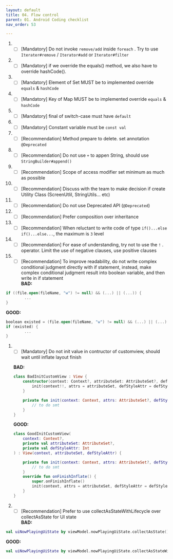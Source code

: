 ```yaml
---
layout: default
title: 04. Flow control
parent: 01. Android Coding checklist
nav_order: 53

---
```





1. - [ ] [Mandatory] Do not invoke `remove/add` inside `foreach` . Try to use `Iterater#remove` / `Iterator#add` or `Iterator#filter`

1. - [ ] [Mandatory] if we override the equals() method, we also have to override hashCode().

1. - [ ] [Mandatory] Element of Set MUST be to implemented override `equals` & `hashCode`

1. - [ ] [Mandatory] Key of Map  MUST be to implemented override `equals` & `hashCode`

1. - [ ] [Mandatory] final of switch-case must have `default`

1. - [ ] [Mandatory] Constant variable must be `const val`

1. - [ ] [Recommendation] Method prepare to delete. set annotation `@Deprecated`

1. - [ ] [Recommendation] Do not use `+` to appen String, should use `StringBuilder#append()`

1. - [ ] [Recommendation] Scope of access modifier set minimum as much as possible

1. - [ ] [Recommendation] Discuss with the team to make decision if create Utility Class (ScreenUtlil, StringUtils... etc)

1. - [ ] [Recommendation] Do not use Deprecated API (`@Deprecated`)

1. - [ ] [Recommendation] Prefer composition over inheritance

1. - [ ] [Recommendation] When reluctant to write code of type `if()...else if()...else...`, the maximum is `3` level

1. - [ ] [Recommendation] For ease of understanding, try not to use the `!` . operator. Limit the use of negative clauses, use positive clauses

1. - [ ] [Recommendation] To improve readability, do not write complex conditional judgment directly with if statement, instead, make complex conditional judgment result into boolean variable, and then write in if statement <br/>
__BAD:__
```kotlin
if ((file.open(fileName, "w") != null) && (...) || (...)) {
        ...
}
```
__GOOD:__
```kotlin
boolean existed = (file.open(fileName, "w") != null) && (...) || (...);
if (existed) {
        ...
}  
```

1. - [ ] [Mandatory] Do not init value in contructor of customview, should wait until inflate layout finish

    __BAD:__
    ```kotlin
    class BadInitCustomView : View {
        constructor(context: Context?, attributeSet: AttributeSet?, defStyleAttr: Int) : super(context,attributeSet,defStyleAttr) {
            init(context!!, attrs = attributeSet, defStyleAttr = defStyleAttr)
        }

        private fun init(context: Context, attrs: AttributeSet?, defStyleAttr: Int) {
            // to do smt
        }
    }
    ```
    __GOOD:__
    ```kotlin
    class GoodInitCustomView(
        context: Context?,
        private val attributeSet: AttributeSet?,
        private val defStyleAttr: Int
    ) : View(context, attributeSet, defStyleAttr) {

        private fun init(context: Context, attrs: AttributeSet?, defStyleAttr: Int?) {
            // to do smt
        }
        override fun onFinishInflate() {
            super.onFinishInflate()
            init(context, attrs = attributeSet, defStyleAttr = defStyleAttr) // wait until inflate layout finish
        }
    }  
    ```

1. - [ ] [Recommendation] Prefer to use collectAsStateWithLifecycle over collectAsState for UI state<br/>
__BAD:__
```kotlin
val uiNowPlayingUiState by viewModel.nowPlayingUiState.collectAsState()
```
__GOOD:__
```kotlin
val uiNowPlayingUiState by viewModel.nowPlayingUiState.collectAsStateWithLifecycle()
```